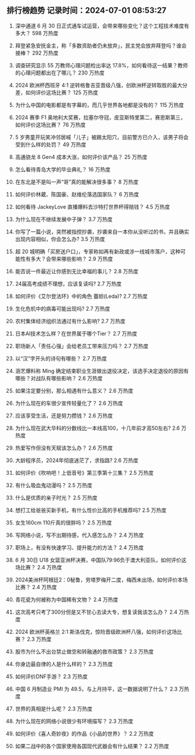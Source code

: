 
## 排行榜趋势 记录时间：2024-07-01 08:53:27
  
  1. 深中通道 6 月 30 日正式通车试运营，会带来哪些变化？这个工程技术难度有多大？ 598 万热度
    
  2. 拜登紧急安抚金主，称「多数资助者仍未放弃」，民主党会放弃拜登吗？谁会接棒？ 292 万热度
    
  3. 调查研究显示 55 万教师心理问题检出率达 17.8%，如何看待这一结果？教师的心理问题都出在了哪儿？ 230 万热度
    
  4. 2024 欧洲杯西班牙 4:1 逆转格鲁吉亚晋级八强，创欧洲杯逆转取胜的最大分差，如何评价这场比赛？ 125 万热度
    
  5. 为什么中国的电影都是有字幕的，而几乎世界各地都是没有的？ 115 万热度
    
  6. 2024 赛季 F1 奥地利大奖赛，拉塞尔夺冠，皮亚斯特里第二，赛恩斯第三，如何评价这场比赛？ 76 万热度
    
  7. 5 岁男童开玩笑冲邻居喊「儿子」被踢太阳穴，目前警方已介入，该男子将会受到什么样的处罚？ 49 万热度
    
  8. 高通骁龙 8 Gen4 成本大涨，如何评价该产品？ 25 万热度
    
  9. 怎么看待青岛大学的毕业典礼？ 16 万热度
    
  10. 在东北是不是叫一声“哥”真的能解决很多事？ 8 万热度
    
  11. 如何评价林葳、陈国豪、赵维伦落选国家队？ 6 万热度
    
  12. 如何看待 JackeyLove 直播爆料去沙特打世界杯得赔钱？ 4.5 万热度
    
  13. 为什么现在不继续发展中子弹？ 3.7 万热度
    
  14. 你写了一篇小说，突然被指控抄袭，抄袭来自一本你从没听过的书，并且确实出现内容相似，你会怎么办? 3.5 万热度
    
  15. 超 20 城明确「买房送户口」，专家称如再有新政或涉一线城市落户，这种可能性有多大？会带来哪些影响？ 2.9 万热度
    
  16. 能否说一件最近让你感到无比幸福的事儿？ 2.8 万热度
    
  17. 24届高考成绩不理想，应该复读吗? 2.7 万热度
    
  18. 如何评价《艾尔登法环》中的角色 蕾妲(Leda)? 2.7 万热度
    
  19. 生化危机中的病毒可能出现吗? 2.7 万热度
    
  20. 农村集体经济组织法通过有什么影响? 2.7 万热度
    
  21. 日本AI技术怎么样？在世界属于哪个Tier？ 2.7 万热度
    
  22. 职场新人「责任心强」会给老员工带来压力吗？ 2.7 万热度
    
  23. 以“汉”字开头的诗句有哪些？ 2.7 万热度
    
  24. 涵艺爆料称 Ming 确定结束职业生涯做出退役决定，该选手决定退役的原因有哪些？对战队有哪些影响？ 2.6 万热度
    
  25. 如果注定要分别，那么相遇有什么意义？ 2.6 万热度
    
  26. 为什么现在的车很少宣传轻量化了？ 2.6 万热度
    
  27. 应该享受生活，还是努力攒钱？ 2.6 万热度
    
  28. 为什么现在武大华科的分数线比一本线高100，十几年前才高50左右? 2.6 万热度
    
  29. 热爱写作但没有天赋该怎么办？ 2.6 万热度
    
  30. 大龄程序员，2024年彻底迷茫了，求指路? 2.6 万热度
    
  31. 如何评价《吹响吧！上低音号》第三季第十三集？ 2.5 万热度
    
  32. 有什么吸血鬼动漫吗？ 2.5 万热度
    
  33. 什么是优质的亲子时光？ 2.5 万热度
    
  34. 想打工给爸爸买新手机，有什么性价比高的手机推荐吗? 2.5 万热度
    
  35. 女生160cm 110斤真的很胖吗？ 2.5 万热度
    
  36. 写网络小说，写不出期待感，代入感怎么办？ 2.4 万热度
    
  37. 职场上，有没有快速学习、提升能力的方法？ 2.4 万热度
    
  38. 6 月 30日 U18 女篮亚洲杯决赛，中国队79:96负于澳大利亚队，如何评价这场比赛？ 2.4 万热度
    
  39. 2024美洲杯阿根廷2：0秘鲁，劳塔罗梅开二度，梅西未出场，如何评价本场比赛？ 2.4 万热度
    
  40. 青花瓷为何被称为中国稀有文物？ 2.4 万热度
    
  41. 这次高考只考了300分但是又不甘心去读大专，想复读我该怎么办？ 2.4 万热度
    
  42. 2024 欧洲杯英格兰 2:1 斯洛伐克，惊险晋级欧洲杯八强，如何评价这场比赛？ 2.3 万热度
    
  43. 股市为什么不出台禁止做空和转融通的救市政策？ 2.3 万热度
    
  44. 你身边最自律的人是什么样的？ 2.3 万热度
    
  45. 如何评价DNF手游？ 2.3 万热度
    
  46. 中国 6 月制造业 PMI 为 49.5，与上月持平，这一数据说明了什么？ 2.3 万热度
    
  47. 世界的真相是什么呢？ 2.3 万热度
    
  48. 为什么现在的网络小说很少有环境描写？ 2.3 万热度
    
  49. 如何评价《喜人奇妙夜》的作品《小品的世界》？ 2.2 万热度
    
  50. 如果二战中的各个国家使用各国现代武器会有什么结果？ 2.2 万热度
    
